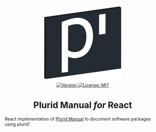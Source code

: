 <p align="center">
    <img src="https://raw.githubusercontent.com/plurid/manual/master/about/identity/plurid-manual-logo.png" height="250px">
    <br />
    <a target="_blank" href="https://www.npmjs.com/package/@plurid/manual-react">
        <img src="https://img.shields.io/npm/v/@plurid/manual-react.svg?logo=npm&colorB=1380C3&style=for-the-badge" alt="Version">
    </a>
    <a target="_blank" href="https://github.com/plurid/manual/blob/master/packages/manual-react/LICENSE">
        <img src="https://img.shields.io/badge/license-MIT-blue.svg?colorB=1380C3&style=for-the-badge" alt="License: MIT">
    </a>
</p>



<h1 align="center">
    Plurid Manual <i>for</i> React
</h1>


React implementation of [Plurid Manual](https://github.com/plurid/manual) to document software packages using plurid'.

